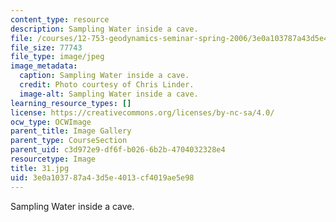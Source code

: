 ```yaml
---
content_type: resource
description: Sampling Water inside a cave.
file: /courses/12-753-geodynamics-seminar-spring-2006/3e0a103787a43d5e4013cf4019ae5e98_31.jpg
file_size: 77743
file_type: image/jpeg
image_metadata:
  caption: Sampling Water inside a cave.
  credit: Photo courtesy of Chris Linder.
  image-alt: Sampling Water inside a cave.
learning_resource_types: []
license: https://creativecommons.org/licenses/by-nc-sa/4.0/
ocw_type: OCWImage
parent_title: Image Gallery
parent_type: CourseSection
parent_uid: c3d972e9-df6f-b026-6b2b-4704032328e4
resourcetype: Image
title: 31.jpg
uid: 3e0a1037-87a4-3d5e-4013-cf4019ae5e98
---
```

Sampling Water inside a cave.